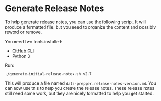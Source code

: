 # Generate Release Notes

To help generate release notes, you can use the following script.
It will produce a formatted file, but you need to organize the content and possibly reword or remove.

You need two tools installed:

* [GitHub CLI](https://cli.github.com/)
* Python 3

Run:

```
./generate-initial-release-notes.sh v2.7
```

This will produce a file named `data-prepper.release-notes-version.md`.
You can now use this to help you create the release notes.
These release notes still need some work, but they are nicely formatted to help you get started.

